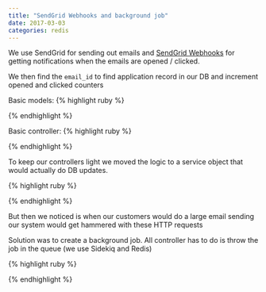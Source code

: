 ```yaml
---
title: "SendGrid Webhooks and background job"
date: 2017-03-03
categories: redis
---
```


We use SendGrid for sending out emails and [SendGrid Webhooks](https://sendgrid.com/docs/API_Reference/Webhooks/index.html) for getting notifications when the emails are opened / clicked.  

We then find the `email_id` to find application record in our DB and increment opened and clicked counters

Basic models:
{% highlight ruby %}

{% endhighlight %}


Basic controller:
{% highlight ruby %}

{% endhighlight %}


To keep our controllers light we moved the logic to a service object that would actually do DB updates.  

{% highlight ruby %}

{% endhighlight %}

But then we noticed is when our customers would do a large email sending our system would get hammered with these HTTP requests

Solution was to create a background job.  All controller has to do is throw the job in the queue (we use Sidekiq and Redis)

{% highlight ruby %}

{% endhighlight %}
